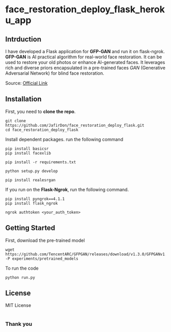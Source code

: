 # face_restoration_deploy_flask_heroku_app

## Intrduction

I have developed a Flask application for **GFP-GAN** and run it on flask-ngrok. **GFP-GAN** is AI practical algorithm for real-world face restoration. It can be used to restore your old photos or enhance AI-generated faces. It leverages rich and diverse priors encapsulated in a pre-trained faces *GAN* (Generative Adversarial Network) for blind face restoration.

Source: <a href="https://github.com/TencentARC/GFPGAN">Official Link</a>


## Installation

First, you need to **clone the repo**.
```
git clone https://github.com/JafirDon/face_restoration_deploy_flask.git
cd face_restoration_deploy_flask
```


Install dependent packages. run the following command

```
pip install basicsr
pip install facexlib

pip install -r requirements.txt

python setup.py develop

pip install realesrgan
```

If you run on the **Flask-Ngrok**, run the following command.

```
pip install pyngrok==4.1.1
pip install flask_ngrok

ngrok authtoken <your_auth_token>
```


## Getting Started

First, download the pre-trained model
```
wget https://github.com/TencentARC/GFPGAN/releases/download/v1.3.0/GFPGANv1.3.pth -P experiments/pretrained_models
```

To run the code
```
python run.py
```



## License
MIT License
<br>
<br>

### Thank you
